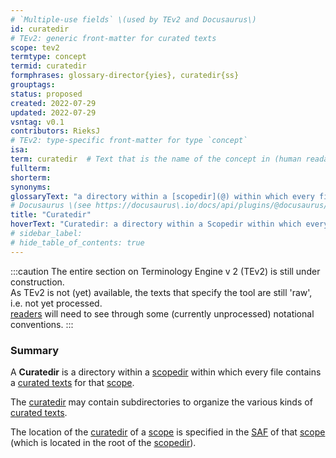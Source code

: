 ```yaml
---
# `Multiple-use fields` \(used by TEv2 and Docusaurus\)
id: curatedir
# TEv2: generic front-matter for curated texts
scope: tev2
termtype: concept
termid: curatedir
formphrases: glossary-director{yies}, curatedir{ss}
grouptags:
status: proposed
created: 2022-07-29
updated: 2022-07-29
vsntag: v0.1
contributors: RieksJ
# TEv2: type-specific front-matter for type `concept`
isa:
term: curatedir  # Text that is the name of the concept in (human readable) texts.
fullterm:
shorterm:
synonyms:
glossaryText: "a directory within a [scopedir](@) within which every file contains a [curated texts](@) for that [scope](@)."
# Docusaurus \(see https://docusaurus\.io/docs/api/plugins/@docusaurus/plugin-content-docs#markdown-front-matter\):
title: "Curatedir"
hoverText: "Curatedir: a directory within a Scopedir within which every file contains a Curated Text for that Scope."
# sidebar_label:
# hide_table_of_contents: true
---
```


:::caution
The entire section on Terminology Engine v 2 (TEv2) is still under construction.<br/>
As TEv2 is not (yet) available, the texts that specify the tool are still 'raw', i.e. not yet processed.<br/>[readers](@) will need to see through some (currently unprocessed) notational conventions.
:::

### Summary
A **Curatedir** is a directory within a [scopedir](@) within which every file contains a [curated texts](@) for that [scope](@).

The [curatedir](@) may contain subdirectories to organize the various kinds of [curated texts](@).

The location of the [curatedir](@) of a [scope](@) is specified in the [SAF](@) of that [scope](@) (which is located in the root of the [scopedir](@)).
